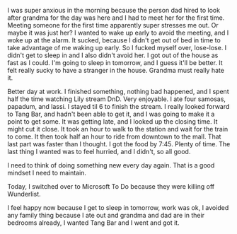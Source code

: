 I was super anxious in the morning because the person dad hired to look after grandma for the day was here and I had to meet her for the first time. Meeting someone for the first time apparently super stresses me out. Or maybe it was just her? I wanted to wake up early to avoid the meeting, and I woke up at the alarm. It sucked, because I didn't get out of bed in time to take advantage of me waking up early. So I fucked myself over, lose-lose. I didn't get to sleep in and I also didn't avoid her. I got out of the house as fast as I could. I'm going to sleep in tomorrow, and I guess it'll be better. It felt really sucky to have a stranger in the house. Grandma must really hate it.

Better day at work. I finished something, nothing bad happened, and I spent half the time watching Lily stream DnD. Very enjoyable. I ate four samosas, papadum, and lassi. I stayed til 6 to finish the stream. I really looked forward to Tang Bar, and hadn't been able to get it, and I was going to make it a point to get some. It was getting late, and I looked up the closing time. It might cut it close. It took an hour to walk to the station and wait for the train to come. It then took half an hour to ride from downtown to the mall. That last part was faster than I thought. I got the food by 7:45. Plenty of time. The last thing I wanted was to feel hurried, and I didn't, so all good.

I need to think of doing something new every day again. That is a good mindset I need to maintain.

Today, I switched over to Microsoft To Do because they were killing off Wunderlist.

I feel happy now because I get to sleep in tomorrow, work was ok, I avoided any family thing because I ate out and grandma and dad are in their bedrooms already, I wanted Tang Bar and I went and got it.
